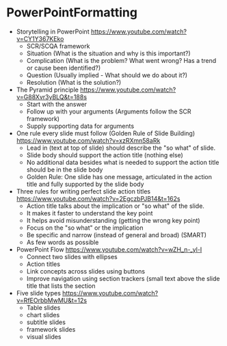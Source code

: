# PowerPointFormatting

* Storytelling in PowerPoint https://www.youtube.com/watch?v=CY1Y367KEko
  * SCR/SCQA framework
  * Situation (What is the situation and why is this important?)
  * Complication (What is the problem? What went wrong? Has a trend or cause been identified?)
  * Question (Usually implied - What should we do about it?)
  * Resolution (What is the solution?)
* The Pyramid principle https://www.youtube.com/watch?v=G88Xvr3yBLQ&t=188s
  * Start with the answer
  * Follow up with your arguments (Arguments follow the SCR framework)
  * Supply supporting data for arguments
* One rule every slide must follow (Golden Rule of Slide Building) https://www.youtube.com/watch?v=xzRXmn58aRk
  * Lead in (text at top of slide) should describe the "so what" of slide.
  * Slide body should support the action title (nothing else)
  * No additional data besides what is needed to support the action title should be in the slide body
  * Golden Rule: One slide has one message, articulated in the action title and fully supported by the slide body
* Three rules for writing perfect slide action titles https://www.youtube.com/watch?v=2EgczbPJB14&t=162s
  * Action title talks about the implication or "so what" of the slide.
  * It makes it faster to understand the key point
  * It helps avoid misunderstanding (getting the wrong key point)
  * Focus on the "so what" or the implication
  * Be specific and narrow (instead of general and broad) (SMART)
  * As few words as possible
* PowerPoint Flow https://www.youtube.com/watch?v=wZH_n-_yl-I
  * Connect two slides with ellipses
  * Action titles
  * Link concepts across slides using buttons
  * Improve navigation using section trackers (small text above the slide title that lists the section
* Five slide types https://www.youtube.com/watch?v=RfEOrbbMwMU&t=12s
  * Table slides
  * chart slides
  * subtitle slides
  * framework slides
  * visual slides

